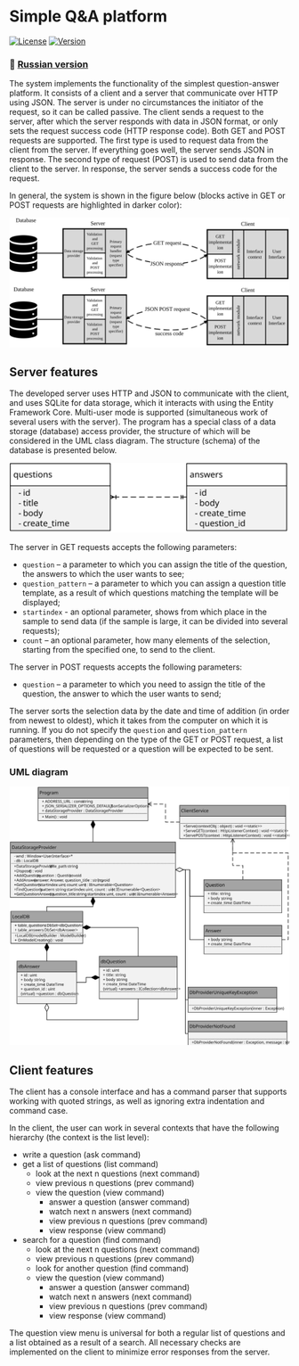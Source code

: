 # Simple Q&A platform
[![License](https://img.shields.io/badge/LICENSE-LGPL%20v2.1-green?style=flat-square)](/LICENSE)  [![Version](https://img.shields.io/badge/VERSION-RELEASE%20--%201.0-green?style=flat-square)](https://github.com/averov90/Question-Answer-platform/releases)
### :small_orange_diamond: [Russian version](/README-ru.md)

The system implements the functionality of the simplest question-answer platform.
It consists of a client and a server that communicate over HTTP using JSON.
The server is under no circumstances the initiator of the request, so it can be called passive.
The client sends a request to the server, after which the server responds with data in JSON format, or only sets the request success code (HTTP response code).
Both GET and POST requests are supported.
The first type is used to request data from the client from the server. If everything goes well, the server sends JSON in response. The second type of request (POST) is used to send data from the client to the server. In response, the server sends a success code for the request.

In general, the system is shown in the figure below (blocks active in GET or POST requests are highlighted in darker color):

![Structure diagram (SVG)](https://github.com/averov90/Question-Answer-platform/raw/master/image-system-struct.svg)

## Server features

The developed server uses HTTP and JSON to communicate with the client, and uses SQLite for data storage, which it interacts with using the Entity Framework Core. Multi-user mode is supported (simultaneous work of several users with the server).
The program has a special class of a data storage (database) access provider, the structure of which will be considered in the UML class diagram. The structure (schema) of the database is presented below.

![DB scheme (SVG)](https://github.com/averov90/Question-Answer-platform/raw/master/image-db.svg)

The server in GET requests accepts the following parameters:
- `question` – a parameter to which you can assign the title of the question, the answers to which the user wants to see;
- `question_pattern` – a parameter to which you can assign a question title template, as a result of which questions matching the template will be displayed;
- `startindex` - an optional parameter, shows from which place in the sample to send data (if the sample is large, it can be divided into several requests);
- `count` – an optional parameter, how many elements of the selection, starting from the specified one, to send to the client.

The server in POST requests accepts the following parameters:
- `question` – a parameter to which you need to assign the title of the question, the answer to which the user wants to send;

The server sorts the selection data by the date and time of addition (in order from newest to oldest), which it takes from the computer on which it is running.
If you do not specify the `question` and `question_pattern` parameters, then depending on the type of the GET or POST request, a list of questions will be requested or a question will be expected to be sent.

### UML diagram

![UML diagram (SVG)](https://github.com/averov90/Question-Answer-platform/raw/master/image-uml.svg)

## Client features

The client has a console interface and has a command parser that supports working with quoted strings, as well as ignoring extra indentation and command case.

In the client, the user can work in several contexts that have the following hierarchy (the context is the list level):

- write a question (ask command)
- get a list of questions (list command)
    - look at the next n questions (next command)
    - view previous n questions (prev command)
    - view the question (view command)
        - answer a question (answer command)
        - watch next n answers (next command)
        - view previous n questions (prev command)
        - view response (view command)
- search for a question (find command)
    - look at the next n questions (next command)
    - view previous n questions (prev command)
    - look for another question (find command)
    - view the question (view command)
        - answer a question (answer command)
        - watch next n answers (next command)
        - view previous n questions (prev command)
        - view response (view command)

The question view menu is universal for both a regular list of questions and a list obtained as a result of a search.
All necessary checks are implemented on the client to minimize error responses from the server.